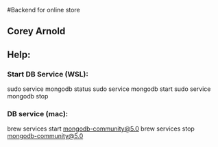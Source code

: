 #Backend for online store

## Corey Arnold

## Help:

### Start DB Service (WSL):
sudo service mongodb status
sudo service mongodb start
sudo service mongodb stop

### DB service (mac):
brew services start mongodb-community@5.0
brew services stop mongodb-community@5.0